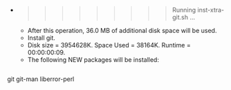 * >>>>>>>>> Running inst-xtra-git.sh ...
  * After this operation, 36.0 MB of additional disk space will be used.
  * Install git.
  * Disk size = 3954628K. Space Used = 38164K. Runtime = 00:00:00:09.
  * The following NEW packages will be installed:
  ```bash
git git-man liberror-perl
  ```
